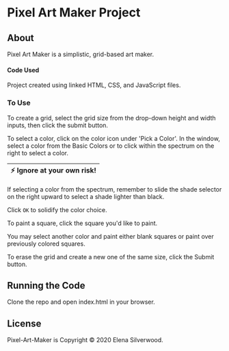 # Pixel Art Maker Project

## About
Pixel Art Maker is a simplistic, grid-based art maker.



#### Code Used
Project created using linked HTML, CSS, and JavaScript files.





### To Use
To create a grid, select the grid size from the drop-down height and width inputs,
then click the submit button.


To select a color, click on the color icon under 'Pick a Color'. In the window,
select a color from the Basic Colors or to click within the spectrum on the right
to select a color.

| :zap:        Ignore at your own risk!   |
|-----------------------------------------|
If selecting a color from the spectrum, remember to slide the shade selector on the right upward to select a shade lighter than black.

Click `OK` to solidify the color choice.

To paint a square, click the square you'd like to paint.

You may select another color and paint either blank squares or paint over
previously colored squares.

To erase the grid and create a new one of the same size, click the Submit button.





## Running the Code

Clone the repo and open index.html in your browser.






## License

Pixel-Art-Maker is Copyright © 2020 Elena Silverwood.
